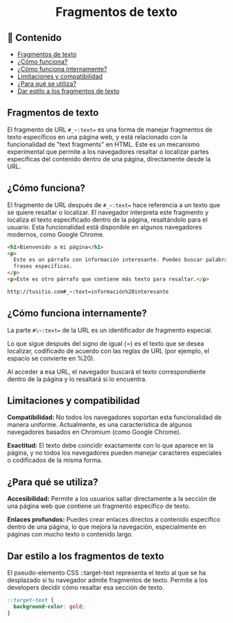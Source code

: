 <h1 align='center'>Fragmentos de texto</h1>

<h2>📑 Contenido</h2>

- [Fragmentos de texto](#fragmentos-de-texto)
- [¿Cómo funciona?](#cómo-funciona)
- [¿Cómo funciona internamente?](#cómo-funciona-internamente)
- [Limitaciones y compatibilidad](#limitaciones-y-compatibilidad)
- [¿Para qué se utiliza?](#para-qué-se-utiliza)
- [Dar estilo a los fragmentos de texto](#dar-estilo-a-los-fragmentos-de-texto)

## Fragmentos de texto

El fragmento de URL `#_~:text=` es una forma de manejar fragmentos de texto específicos en una página web, y está relacionado con la funcionalidad de "text fragments" en HTML. Este es un mecanismo experimental que permite a los navegadores resaltar o localizar partes específicas del contenido dentro de una página, directamente desde la URL.

## ¿Cómo funciona?

El fragmento de URL después de `#_~:text=` hace referencia a un texto que se quiere resaltar o localizar. El navegador interpreta este fragmento y localiza el texto especificado dentro de la página, resaltándolo para el usuario. Esta funcionalidad está disponible en algunos navegadores modernos, como Google Chrome.

```html
<h1>Bienvenido a mi página</h1>
<p>
  Este es un párrafo con información interesante. Puedes buscar palabras o
  frases específicas.
</p>
<p>Este es otro párrafo que contiene más texto para resaltar.</p>
```

```bash
http://tusitio.com#_~:text=información%20interesante
```

## ¿Cómo funciona internamente?

La parte `#\~:text=` de la URL es un identificador de fragmento especial.

Lo que sigue después del signo de igual (=) es el texto que se desea localizar, codificado de acuerdo con las reglas de URL (por ejemplo, el espacio se convierte en %20).

Al acceder a esa URL, el navegador buscará el texto correspondiente dentro de la página y lo resaltará si lo encuentra.

## Limitaciones y compatibilidad

**Compatibilidad:** No todos los navegadores soportan esta funcionalidad de manera uniforme. Actualmente, es una característica de algunos navegadores basados en Chromium (como Google Chrome).

**Exactitud:** El texto debe coincidir exactamente con lo que aparece en la página, y no todos los navegadores pueden manejar caracteres especiales o codificados de la misma forma.

## ¿Para qué se utiliza?

**Accesibilidad:** Permite a los usuarios saltar directamente a la sección de una página web que contiene un fragmento específico de texto.

**Enlaces profundos:** Puedes crear enlaces directos a contenido específico dentro de una página, lo que mejora la navegación, especialmente en páginas con mucho texto o contenido largo.

## Dar estilo a los fragmentos de texto

El pseudo-elemento CSS ::target-text representa el texto al que se ha desplazado si tu navegador admite fragmentos de texto. Permite a los developers decidir cómo resaltar esa sección de texto.

```css
::target-text {
  background-color: gold;
}
```
